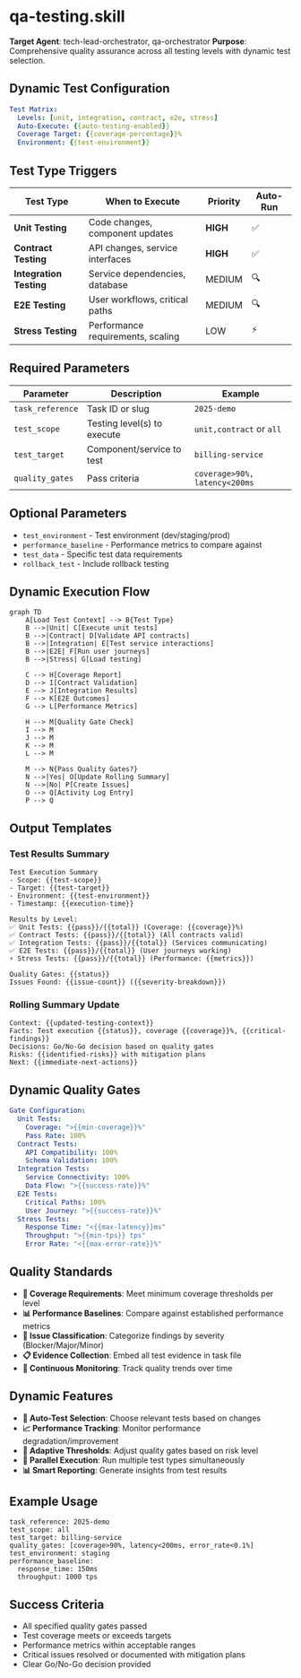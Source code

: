 # qa-testing.skill

**Target Agent**: tech-lead-orchestrator, qa-orchestrator
**Purpose**: Comprehensive quality assurance across all testing levels with dynamic test selection.

## Dynamic Test Configuration
```yaml
Test Matrix:
  Levels: [unit, integration, contract, e2e, stress]
  Auto-Execute: {{auto-testing-enabled}}
  Coverage Target: {{coverage-percentage}}%
  Environment: {{test-environment}}
```

## Test Type Triggers
| Test Type | When to Execute | Priority | Auto-Run |
|---|---|---|---|
| **Unit Testing** | Code changes, component updates | **HIGH** | ✅ |
| **Contract Testing** | API changes, service interfaces | **HIGH** | ✅ |
| **Integration Testing** | Service dependencies, database | MEDIUM | 🔍 |
| **E2E Testing** | User workflows, critical paths | MEDIUM | 🔍 |
| **Stress Testing** | Performance requirements, scaling | LOW | ⚡ |

## Required Parameters
| Parameter | Description | Example |
|---|---|---|
| `task_reference` | Task ID or slug | `2025-demo` |
| `test_scope` | Testing level(s) to execute | `unit,contract` or `all` |
| `test_target` | Component/service to test | `billing-service` |
| `quality_gates` | Pass criteria | `coverage>90%, latency<200ms` |

## Optional Parameters
- `test_environment` - Test environment (dev/staging/prod)
- `performance_baseline` - Performance metrics to compare against
- `test_data` - Specific test data requirements
- `rollback_test` - Include rollback testing

## Dynamic Execution Flow
```mermaid
graph TD
    A[Load Test Context] --> B{Test Type}
    B -->|Unit| C[Execute unit tests]
    B -->|Contract| D[Validate API contracts]
    B -->|Integration| E[Test service interactions]
    B -->|E2E| F[Run user journeys]
    B -->|Stress| G[Load testing]

    C --> H[Coverage Report]
    D --> I[Contract Validation]
    E --> J[Integration Results]
    F --> K[E2E Outcomes]
    G --> L[Performance Metrics]

    H --> M[Quality Gate Check]
    I --> M
    J --> M
    K --> M
    L --> M

    M --> N{Pass Quality Gates?}
    N -->|Yes| O[Update Rolling Summary]
    N -->|No| P[Create Issues]
    O --> Q[Activity Log Entry]
    P --> Q
```

## Output Templates
### Test Results Summary
```
Test Execution Summary
- Scope: {{test-scope}}
- Target: {{test-target}}
- Environment: {{test-environment}}
- Timestamp: {{execution-time}}

Results by Level:
✅ Unit Tests: {{pass}}/{{total}} (Coverage: {{coverage}}%)
✅ Contract Tests: {{pass}}/{{total}} (All contracts valid)
✅ Integration Tests: {{pass}}/{{total}} (Services communicating)
✅ E2E Tests: {{pass}}/{{total}} (User journeys working)
⚡ Stress Tests: {{pass}}/{{total}} (Performance: {{metrics}})

Quality Gates: {{status}}
Issues Found: {{issue-count}} ({{severity-breakdown}})
```

### Rolling Summary Update
```
Context: {{updated-testing-context}}
Facts: Test execution {{status}}, coverage {{coverage}}%, {{critical-findings}}
Decisions: Go/No-Go decision based on quality gates
Risks: {{identified-risks}} with mitigation plans
Next: {{immediate-next-actions}}
```

## Dynamic Quality Gates
```yaml
Gate Configuration:
  Unit Tests:
    Coverage: ">{{min-coverage}}%"
    Pass Rate: 100%
  Contract Tests:
    API Compatibility: 100%
    Schema Validation: 100%
  Integration Tests:
    Service Connectivity: 100%
    Data Flow: ">{{success-rate}}%"
  E2E Tests:
    Critical Paths: 100%
    User Journey: ">{{success-rate}}%"
  Stress Tests:
    Response Time: "<{{max-latency}}ms"
    Throughput: ">{{min-tps}} tps"
    Error Rate: "<{{max-error-rate}}%"
```

## Quality Standards
- **🎯 Coverage Requirements**: Meet minimum coverage thresholds per level
- **📊 Performance Baselines**: Compare against established performance metrics
- **🔧 Issue Classification**: Categorize findings by severity (Blocker/Major/Minor)
- **📋 Evidence Collection**: Embed all test evidence in task file
- **🔄 Continuous Monitoring**: Track quality trends over time

## Dynamic Features
- **🤖 Auto-Test Selection**: Choose relevant tests based on changes
- **📈 Performance Tracking**: Monitor performance degradation/improvement
- **🎯 Adaptive Thresholds**: Adjust quality gates based on risk level
- **🔄 Parallel Execution**: Run multiple test types simultaneously
- **📊 Smart Reporting**: Generate insights from test results

## Example Usage
```
task_reference: 2025-demo
test_scope: all
test_target: billing-service
quality_gates: [coverage>90%, latency<200ms, error_rate<0.1%]
test_environment: staging
performance_baseline:
  response_time: 150ms
  throughput: 1000 tps
```

## Success Criteria
- All specified quality gates passed
- Test coverage meets or exceeds targets
- Performance metrics within acceptable ranges
- Critical issues resolved or documented with mitigation plans
- Clear Go/No-Go decision provided
